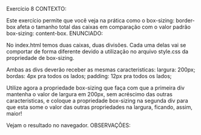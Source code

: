 Exercício 8
CONTEXTO:

Este exercício permite que você veja na prática como o box-sizing: border-box afeta o tamanho total das caixas em comparação com o valor padrão box-sizing: content-box.
ENUNCIADO:

No index.html temos duas caixas, duas divisões. Cada uma delas vai se comportar de forma diferente devido a utilização no arquivo style.css da propriedade de box-sizing.

Ambas as divs deverão receber as mesmas caracteristicas: largura: 200px; bordas: 4px pra todos os lados; padding: 12px pra todos os lados;

Utilize agora a propriedade box-sizing que faça com que a primeira div mantenha o valor de largura em 200px, sem acréscimo das outras caracteristicas, e coloque a propriedade box-sizing na segunda div para que esta some o valor das outras propriedades na largura, ficando, assim, maior!

Vejam o resultado no navegador.
OBSERVAÇÕES: